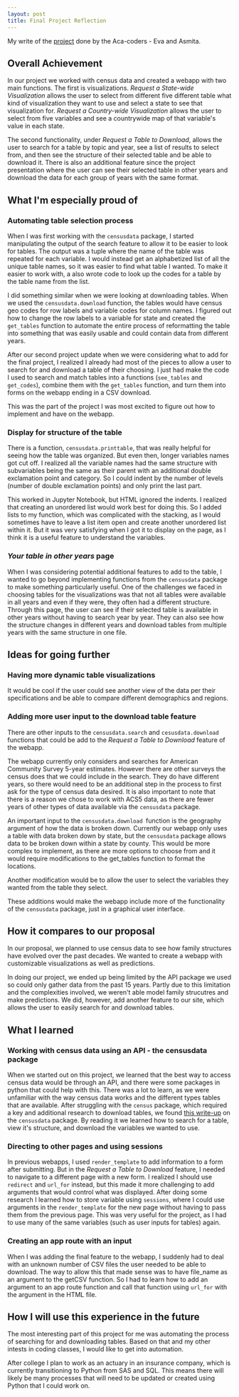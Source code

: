 ```yaml
---
layout: post
title: Final Project Reflection
---
```


My write of the [project](https://github.com/asmit-a/pic-16b-project) done by the Aca-coders - Eva and Asmita.

## Overall Achievement

In our project we worked with census data and created a webapp with two main functions. The first is visualizations. *Request a State-wide Visualization* allows the user to select from different five different table what kind of visualization they want to use and select a state to see that visualization for. *Request a Country-wide Visualization* allows the user to select from five variables and see a countrywide map of that variable's value in each state.

The second functionality, under *Request a Table to Download*, allows the user to search for a table by topic and year, see a list of results to select from, and then see the structure of their selected table and be able to download it. There is also an additional feature since the project presentation where the user can see their selected table in other years and download the data for each group of years with the same format.


## What I'm especially proud of

### Automating table selection process
When I was first working with the `censusdata` package, I started manipulating the output of the search feature to allow it to be easier to look for tables. The output was a tuple where the name of the table was repeated for each variable. I would instead get an alphabetized list of all the unique table names, so it was easier to find what table I wanted. To make it easier to work with, a also wrote code to look up the codes for a table by the table name from the list.

I did something similar when we were looking at downloading tables. When we used the `censusdata.download` function, the tables would have census geo codes for row labels and variable codes for column names. I figured out how to change the row labels to a variable for state and created the `get_tables` function to automate the entire process of reformatting the table into something that was easily usable and could contain data from different years.

After our second project update when we were considering what to add for the final project, I realized I already had most of the pieces to allow a user to search for and download a table of their choosing. I just had make the code I used to search and match tables into a functions (`see_tables` and `get_codes`), combine them with the `get_tables` function, and turn them into forms on the webapp ending in a CSV download.

This was the part of the project I was most excited to figure out how to implement and have on the webapp.

### Display for structure of the table
There is a function, `censusdata.printtable`, that was really helpful for seeing how the table was organized. But even then, longer variables names got cut off. I realized all the variable names had the same structure with subvariables being the same as their parent with an additional double exclamation point and category. So I could indent by the number of levels (number of double exclamation points) and only print the last part. 

This worked in Jupyter Notebook, but HTML ignored the indents. I realized that creating an unordered list would work best for doing this. So I added lists to my function, which was complicated with the stacking, as I would sometimes have to leave a list item open and create another unordered list within it. But it was very satisfying when I got it to display on the page, as I think it is a useful feature to understand the variables.

### *Your table in other years* page

When I was considering potential additional features to add to the table, I wanted to go beyond implementing functions from the `censusdata` package to make something particularly useful. One of the challenges we faced in choosing tables for the visualizations was that not all tables were available in all years and even if they were, they often had a different structure. Through this page, the user can see if their selected table is available in other years without having to search year by year. They can also see how the structure changes in different years and download tables from multiple years with the same structure in one file. 

## Ideas for going further

### Having more dynamic table visualizations

It would be cool if the user could see another view of the data per their specifications and be able to compare different demographics and regions.

### Adding more user input to the download table feature
There are other inputs to the `censusdata.search` and `cesusdata.download` functions that could be add to the *Request a Table to Download* feature of the webapp.

The webapp currently only considers and searches for American Community Survey 5-year estimates. However there are other surveys the census does that we could include in the search. They do have different years, so there would need to be an additional step in the process to first ask for the type of census data desired. It is also important to note that there is a reason we chose to work with ACS5 data, as there are fewer years of other types of data available via the `censusdata` package.

An important input to the `censusdata.download `function is the geography argument of how the data is broken down. Currently our webapp only uses a table with data broken down by state, but the `censusdata` package allows data to be broken down within a state by county. This would be more complex to implement, as there are more options to choose from and it would require modifications to the get_tables function to format the locations.

Another modification would be to allow the user to select the variables they wanted from the table they select.

These additions would make the webapp include more of the functionality of the `censusdata` package, just in a graphical user interface. 

## How it compares to our proposal

In our proposal, we planned to use census data to see how family structures have evolved over the past decades. We wanted to create a webapp with customizable visualizations as well as predictions. 

In doing our project, we ended up being limited by the API package we used so could only gather data from the past 15 years. Partly due to this limitation and the complexities involved, we weren't able model family strucutres and make predictions. We did, however, add another feature to our site, which allows the user to easily search for and download tables.

## What I learned

### Working with census data using an API - the censusdata package
When we started out on this project, we learned that the best way to access census data would be through an API, and there were some packages in python that could help with this. There was a lot to learn, as we were unfamiliar with the way census data works and the different types tables that are available. After struggling with the `census` package, which required a key and additional research to download tables, we found [this write-up](https://towardsdatascience.com/accessing-census-data-with-python-3e2f2b56e20d) on the `censusdata` package. By reading it we learned how to search for a table, view it's structure, and download the variables we wanted to use.

### Directing to other pages and using sessions
In previous webapps, I used `render_template` to add information to a form after submitting. But in the *Request a Table to Download* feature, I needed to navigate to a different page with a new form. I realized I should use `redirect` and `url_for` instead, but this made it more challenging to add arguments that would control what was displayed. After doing some research I learned how to store variable using `sessions`, where I could use arguments in the `render_template` for the new page without having to pass them from the previous page. This was very useful for the project, as I had to use many of the same variables (such as user inputs for tables) again.

### Creating an app route with an input
When I was adding the final feature to the webapp, I suddenly had to deal with an unknown number of CSV files the user needed to be able to download. The way to allow this that made sense was to have file_name as an argument to the getCSV function. So I had to learn how to add an argument to an app route function and call that function using `url_for` with the argument in the HTML file.

## How I will use this experience in the future
The most interesting part of this project for me was automating the process of searching for and downloading tables. Based on that and my other intests in coding classes, I would like to get into automation. 

After college I plan to work as an actuary in an insurance company, which is currently transitioning to Python from SAS and SQL. This means there will likely be many processes that will need to be updated or created using Python that I could work on.

